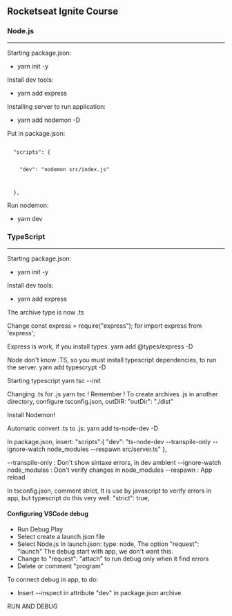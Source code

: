 ## Rocketseat Ignite Course

### Node.js
---
Starting package.json:
- yarn init -y 

Install dev tools:
- yarn add express

Installing server to run application:
- yarn add nodemon -D

Put in package.json:

<code>
  "scripts": {

    "dev": "nodemon src/index.js"

  },
</code>

Run nodemon:
- yarn dev


### TypeScript
---
Starting package.json:
- yarn init -y 

Install dev tools:
- yarn add express

The archive type is now .ts

Change const express = require("express"); for import express from 'express';

Express is work, if you install types.
yarn add @types/express -D

Node don't know .TS, so you must install typescript dependencies, to run the server.
yarn add typescrypt -D

Starting typescript
yarn tsc --init

Changing .ts for .js
yarn tsc
! Remember ! 
To create archives .js in another directory, configure tsconfig.json, outDIR:
"outDir": "./dist"

Install Nodemon!

Automatic convert .ts to .js:
yarn add ts-node-dev -D

In package.json, insert:
  "scripts":{
    "dev": "ts-node-dev --transpile-only --ignore-watch node_modules --respawn src/server.ts"
  },

 --transpile-only : Don't show sintaxe errors, in dev ambient
 --ignore-watch node_modules : Don't verify changes in node_modules
 --respawn : App reload

In tsconfig.json, comment strict, It is use by javascript to verify errors in app, but typescript do this very well:
"strict": true,

#### Configuring VSCode debug
- Run Debug Play
- Select create a launch.json file
- Select Node.js
In launch.json:
type: node,
The option "request": "launch" The debug start with app, we don't want this.
- Change to "request": "attach" to run debug only when it find errors
- Delete or comment "program"

To connect debug in app, to do:
- Insert --inspect in attribute "dev" in package.json archive.

RUN AND DEBUG